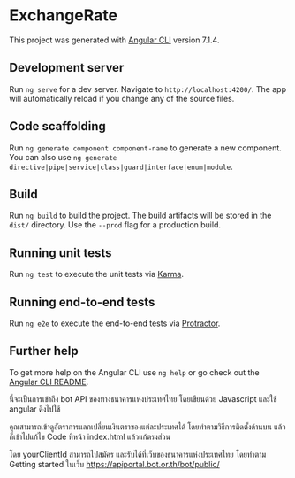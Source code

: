 # ExchangeRate

This project was generated with [Angular CLI](https://github.com/angular/angular-cli) version 7.1.4.

## Development server

Run `ng serve` for a dev server. Navigate to `http://localhost:4200/`. The app will automatically reload if you change any of the source files.

## Code scaffolding

Run `ng generate component component-name` to generate a new component. You can also use `ng generate directive|pipe|service|class|guard|interface|enum|module`.

## Build

Run `ng build` to build the project. The build artifacts will be stored in the `dist/` directory. Use the `--prod` flag for a production build.

## Running unit tests

Run `ng test` to execute the unit tests via [Karma](https://karma-runner.github.io).

## Running end-to-end tests

Run `ng e2e` to execute the end-to-end tests via [Protractor](http://www.protractortest.org/).

## Further help

To get more help on the Angular CLI use `ng help` or go check out the [Angular CLI README](https://github.com/angular/angular-cli/blob/master/README.md).

นี่จะเป็นการเข้าถึง bot API ของทางธนาคารแห่งประเทศไทย โดยเขียนด้วย Javascript และใช้ angular ดึงไปใช้

คุณสามารถเข้าดูอัตราการแลกเปลี่ยนเงินตราของแต่ละประเทศได้ โดยทำตามวิธีการติดตั้งด้านบน แล้วก็เข้าไปแก้ไข Code ที่หน้า index.html แล้วแก้ตรงส่วน
<script type="text/javascript" src="/assets/function.js?ClientId=yourClientId"></script>
โดย yourClientId สามารถไปสมัคร และรับได้ที่เว็บของธนาคารแห่งประเทศไทย โดยทำตาม Getting started ในเว็บ https://apiportal.bot.or.th/bot/public/

